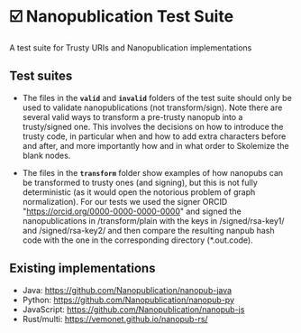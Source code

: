 # ☑️ Nanopublication Test Suite

A test suite for Trusty URIs and Nanopublication implementations

## Test suites

* The files in the **`valid`** and **`invalid`** folders of the test suite should only be used to validate nanopublications (not transform/sign). Note there are several valid ways to transform a pre-trusty nanopub into a trusty/signed one. This involves the decisions on how to introduce the trusty code, in particular when and how to add extra characters before and after, and more importantly how and in what order to Skolemize the blank nodes.

* The files in the **`transform`** folder show examples of how nanopubs can be transformed to trusty ones (and signing), but this is not fully deterministic (as it would open the notorious problem of graph normalization). For our tests we used the signer ORCID "https://orcid.org/0000-0000-0000-0000" and signed the nanopublications in /transform/plain with the keys in /signed/rsa-key1/ and /signed/rsa-key2/ and then compare the resulting nanpub hash code with the one in the corresponding directory (*.out.code).   

## Existing implementations

* Java: https://github.com/Nanopublication/nanopub-java
* Python: https://github.com/Nanopublication/nanopub-py
* JavaScript: https://github.com/Nanopublication/nanopub-js
* Rust/multi: https://vemonet.github.io/nanopub-rs/
